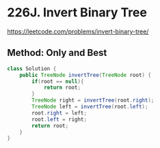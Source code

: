 # 226J. Invert Binary Tree
https://leetcode.com/problems/invert-binary-tree/


## Method: Only and Best

```Java
class Solution {
    public TreeNode invertTree(TreeNode root) {
        if(root == null){
            return root;
        }
        TreeNode right = invertTree(root.right);
        TreeNode left = invertTree(root.left);
        root.right = left;
        root.left = right;
        return root;
    }
}
```
